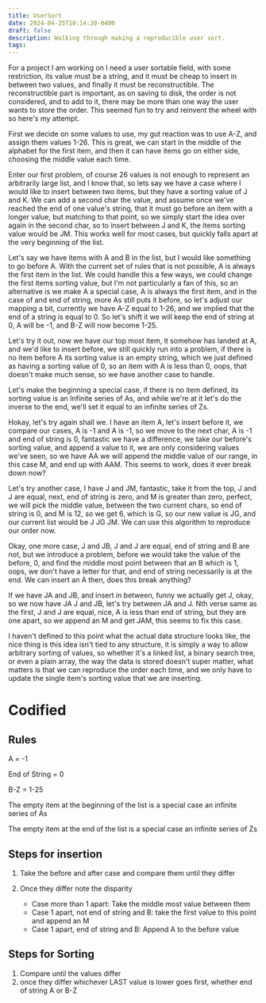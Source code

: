 ```yaml
---
title: UserSort
date: 2024-04-25T10:14:20-0400
draft: false
description: Walking through making a reproducible user sort.
tags:
---
```


For a project I am working on I need a user sortable field, with some restriction, its value must be a string, and it must be cheap to insert in between two values, and finally it must be reconstructible. The reconstructible part is important, as on saving to disk, the order is not considered, and to add to it, there may be more than one way the user wants to store the order. This seemed fun to try and reinvent the wheel with so here's my attempt.

First we decide on some values to use, my gut reaction was to use A-Z, and assign them values 1-26. This is great, we can start in the middle of the alphabet for the first item, and then it can have items go on either side, choosing the middle value each time.

Enter our first problem, of course 26 values is not enough to represent an arbitrarily large list, and I know that, so lets say we have a case where I would like to insert between two items, but they have a sorting value of J and K. We can add a second char the value, and assume once we've reached the end of one value's string, that it must go before an item with a longer value, but matching to that point, so we simply start the idea over again in the second char, so to insert between J and K, the items sorting value would be JM. This works well for most cases, but quickly falls apart at the very beginning of the list.

Let's say we have items with A and B in the list, but I would like something to go before A. With the current set of rules that is not possible, A is always the first item in the list. We could handle this a few ways, we could change the first items sorting value, but I'm not particularly a fan of this, so an alternative is we make A a special case, A is always the first item, and in the case of and end of string, more As still puts it before, so let's adjust our mapping a bit, currently we have A-Z equal to 1-26, and we implied that the end of a string is equal to 0. So let's shift it we will keep the end of string at 0, A will be -1, and B-Z will now become 1-25.

Let's try it out, now we have our top most item, it somehow has landed at A, and we'd like to insert before, we still quickly run into a problem, if there is no item before A its sorting value is an empty string, which we just defined as having a sorting value of 0, so an item with A is less than 0, oops, that doesn't make much sense, so we have another case to handle.

Let's make the beginning a special case, if there is no item defined, its sorting value is an Infinite series of As, and while we're at it let's do the inverse to the end, we'll set it equal to an infinite series of Zs.

Hokay, let's try again shall we. I have an item A, let's insert before it, we compare our cases, A is -1 and A is -1, so we move to the next char, A is -1 and end of string is 0, fantastic we have a difference, we take our before's sorting value, and append a value to it, we are only considering values we've seen, so we have AA we will append the middle value of our range, in this case M, and end up with AAM. This seems to work, does it ever break down now?

Let's try another case, I have J and JM, fantastic, take it from the top, J and J are equal, next, end of string is zero, and M is greater than zero, perfect, we will pick the middle value, between the two current chars, so end of string is 0, and M is 12, so we get 6, which is G, so our new value is JG, and our current list would be J JG JM. We can use this algorithm to reproduce our order now.

Okay, one more case, J and JB, J and J are equal, end of string and B are not, but we introduce a problem, before we would take the value of the before, 0, and find the middle most point between that an B which is 1, oops, we don't have a letter for that, and end of string necessarily is at the end. We can insert an A then, does this break anything?

If we have JA and JB, and insert in between, funny we actually get J, okay, so we now have JA J and JB, let's try between JA and J. Nth verse same as the first, J and J are equal, nice, A is less than end of string, but they are one apart, so we append an M and get JAM, this seems to fix this case.

I haven't defined to this point what the actual data structure looks like, the nice thing is this idea isn't tied to any structure, it is simply a way to allow arbitrary sorting of values, so whether it's a linked list, a binary search tree, or even a plain array, the way the data is stored doesn't super matter, what matters is that we can reproduce the order each time, and we only have to update the single item's sorting value that we are inserting.

Codified
========

Rules
-----
A = -1

End of String = 0

B-Z = 1-25

The empty item at the beginning of the list is a special case an infinite series of As

The empty item at the end of the list is a special case an infinite series of Zs

Steps for insertion
-------------------
1) Take the before and after case and compare them until they differ

2) Once they differ note the disparity
    - Case more than 1 apart: Take the middle most value between them
    - Case 1 apart, not end of string and B: take the first value to this point and append an M
    - Case 1 apart, end of string and B: Append A to the before value

Steps for Sorting
-----------------
1) Compare until the values differ
2) once they differ whichever LAST value is lower goes first, whether end of string A or B-Z
